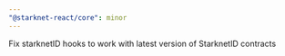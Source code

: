 ```yaml
---
"@starknet-react/core": minor
---
```


Fix starknetID hooks to work with latest version of StarknetID contracts
